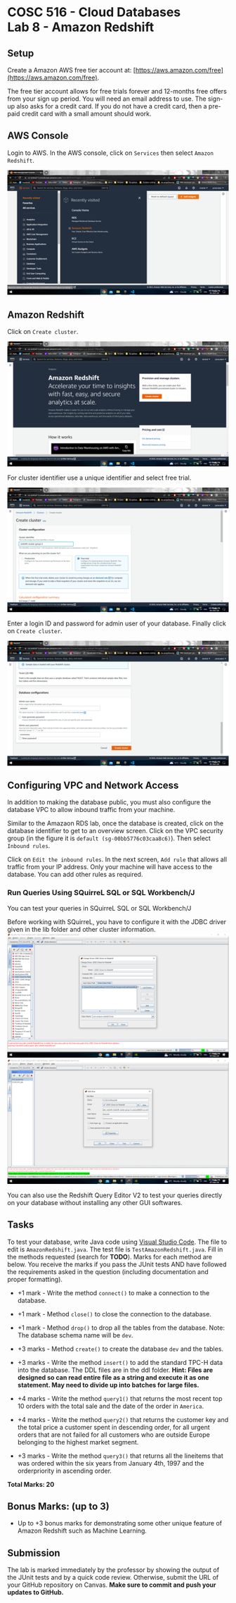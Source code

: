 # COSC 516 - Cloud Databases<br/>Lab 8 - Amazon Redshift

## Setup

Create a Amazon AWS free tier account at: [https://aws.amazon.com/free](https://aws.amazon.com/free).

The free tier account allows for free trials forever and 12-months free offers from your sign up period. You will need an email address to use. The sign-up also asks for a credit card. If you do not have a credit card, then a pre-paid credit card with a small amount should work.

## AWS Console

Login to AWS. In the AWS console, click on `Services` then select `Amazon Redshift`.


![AWS RDS Dashboard](img/Screenshot%20(12).png)

## Amazon Redshift

Click on `Create cluster`. 

<img src="img/Screenshot%20(13).png" alt="Create Cluster">

For cluster identifier use a unique identifier and select free trial. 

<img src="img/Screenshot%20(14).png" alt="Database Configuration" >

Enter a login ID and password for admin user of your database. Finally click on `Create cluster`.

<img src="img/Screenshot%20(15).png" alt="Database Configuration" >



## Configuring VPC and Network Access

In addition to making the database public, you must also configure the database VPC to allow inbound traffic from your machine. 

Similar to the Amazaon RDS lab, once the database is created, click on the database identifier to get to an overview screen. Click on the VPC security group (in the figure it is `default (sg-00bb5776c03caa8c6)`). Then select `Inbound rules`. 

Click on `Edit the inbound rules`. In the next screen, `Add rule` that allows all traffic from your IP address. Only your machine will have access to the database. You can add other rules as required.


### Run Queries Using SQuirreL SQL or SQL Workbench/J

You can test your queries in SQuirreL SQL or SQL Workbench/J

Before working with SQuirreL, you have to configure it with the JDBC driver given in the lib folder and other cluster information.
<img src="img/Screenshot%20(20).png" alt="Database Configuration" >
<img src="img/Screenshot%20(21).png" alt="Database Configuration" >

You can also use the Redshift Query Editor V2 to test your queries directly on your database without installing any other GUI softwares.


## Tasks

To test your database, write Java code using [Visual Studio Code](https://code.visualstudio.com/). The file to edit is `AmazonRedshift.java`.  The test file is `TestAmazonRedshift.java`.  Fill in the methods requested (search for **TODO**).  Marks for each method are below.  You receive the marks if you pass the JUnit tests AND have followed the requirements asked in the question (including documentation and proper formatting).

- +1 mark - Write the method `connect()` to make a connection to the database. 
- +1 mark - Method `close()` to close the connection to the database.
- +1 mark - Method `drop()` to drop all the tables from the database. Note: The database schema name will be `dev`. 
- +3 marks - Method `create()` to create the database `dev` and the tables. 

- +3 marks - Write the method  `insert()` to add the standard TPC-H data into the database. The DDL files are in the ddl folder. **Hint: Files are designed so can read entire file as a string and execute it as one statement. May need to divide up into batches for large files.**

- +4 marks - Write the method `query1()` that returns the most recent top 10 orders with the total sale and the date of the order in `America`.

- +4 marks - Write the method `query2()` that returns the customer key and the total price a customer spent in descending order, for all urgent orders that are not failed for all customers who are outside Europe belonging to the highest market segment.

- +3 marks - Write the method `query3()` that returns all the lineitems that was ordered within the six years from January 4th, 1997 and the orderpriority in ascending order.

**Total Marks: 20**

## Bonus Marks: (up to 3)

- Up to +3 bonus marks for demonstrating some other unique feature of Amazon Redshift such as Machine Learning.

## Submission

The lab is marked immediately by the professor by showing the output of the JUnit tests and by a quick code review.  Otherwise, submit the URL of your GitHub repository on Canvas. **Make sure to commit and push your updates to GitHub.**

